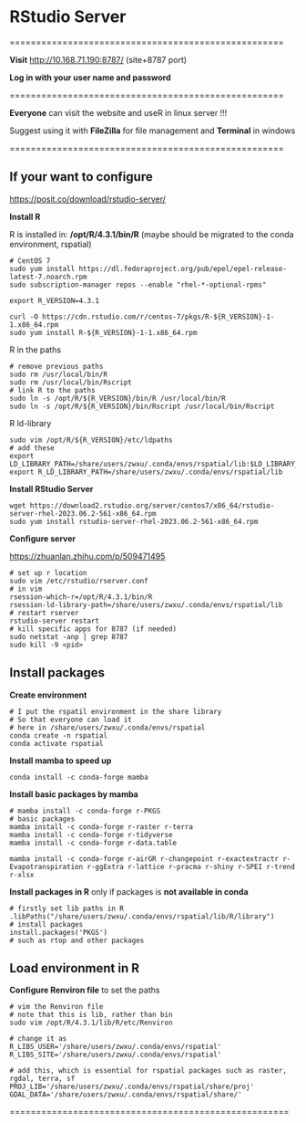 # RStudio Server

====================================================

**Visit**  http://10.168.71.190:8787/   (site+8787 port)

**Log in with your user name and password**

====================================================

**Everyone** can visit the website and useR in linux server !!!

Suggest using it with **FileZilla** for file management and **Terminal** in windows

====================================================

## If your want to configure

https://posit.co/download/rstudio-server/

**Install R**

R is installed in:  **/opt/R/4.3.1/bin/R** (maybe should be migrated to the conda environment, rspatial)

```
# CentOS 7
sudo yum install https://dl.fedoraproject.org/pub/epel/epel-release-latest-7.noarch.rpm
sudo subscription-manager repos --enable "rhel-*-optional-rpms"

export R_VERSION=4.3.1

curl -O https://cdn.rstudio.com/r/centos-7/pkgs/R-${R_VERSION}-1-1.x86_64.rpm
sudo yum install R-${R_VERSION}-1-1.x86_64.rpm
```
R in the paths

```
# remove previous paths
sudo rm /usr/local/bin/R
sudo rm /usr/local/bin/Rscript
# link R to the paths
sudo ln -s /opt/R/${R_VERSION}/bin/R /usr/local/bin/R
sudo ln -s /opt/R/${R_VERSION}/bin/Rscript /usr/local/bin/Rscript
```

R ld-library 

```
sudo vim /opt/R/${R_VERSION}/etc/ldpaths
# add these 
export LD_LIBRARY_PATH=/share/users/zwxu/.conda/envs/rspatial/lib:$LD_LIBRARY_PATH
export R_LD_LIBRARY_PATH=/share/users/zwxu/.conda/envs/rspatial/lib
```

**Install RStudio Server**

```
wget https://download2.rstudio.org/server/centos7/x86_64/rstudio-server-rhel-2023.06.2-561-x86_64.rpm
sudo yum install rstudio-server-rhel-2023.06.2-561-x86_64.rpm
```

**Configure server**

https://zhuanlan.zhihu.com/p/509471495

```
# set up r location
sudo vim /etc/rstudio/rserver.conf
# in vim
rsession-which-r=/opt/R/4.3.1/bin/R
rsession-ld-library-path=/share/users/zwxu/.conda/envs/rspatial/lib
# restart rserver
rstudio-server restart
# kill specific apps for 8787 (if needed)
sudo netstat -anp | grep 8787
sudo kill -9 <pid>
```

## Install packages

**Create environment**

```
# I put the rspatil environment in the share library
# So that everyone can load it
# here in /share/users/zwxu/.conda/envs/rspatial
conda create -n rspatial
conda activate rspatial
```

**Install mamba to speed up** 

```
conda install -c conda-forge mamba
```

**Install basic packages by mamba** 

```
# mamba install -c conda-forge r-PKGS
# basic packages
mamba install -c conda-forge r-raster r-terra
mamba install -c conda-forge r-tidyverse
mamba install -c conda-forge r-data.table

mamba install -c conda-forge r-airGR r-changepoint r-exactextractr r-Evapotranspiration r-ggExtra r-lattice r-pracma r-shiny r-SPEI r-trend r-xlsx
```

**Install packages in R** only if packages is **not available in conda**

```
# firstly set lib paths in R
.libPaths("/share/users/zwxu/.conda/envs/rspatial/lib/R/library")
# install packages
install.packages('PKGS')
# such as rtop and other packages 
```

## Load environment in R

**Configure Renviron file** to set the paths 

```
# vim the Renviron file
# note that this is lib, rather than bin
sudo vim /opt/R/4.3.1/lib/R/etc/Renviron 

# change it as 
R_LIBS_USER='/share/users/zwxu/.conda/envs/rspatial'
R_LIBS_SITE='/share/users/zwxu/.conda/envs/rspatial'

# add this, which is essential for rspatial packages such as raster, rgdal, terra, sf
PROJ_LIB='/share/users/zwxu/.conda/envs/rspatial/share/proj'
GDAL_DATA='/share/users/zwxu/.conda/envs/rspatial/share/'

```

=====================================================



